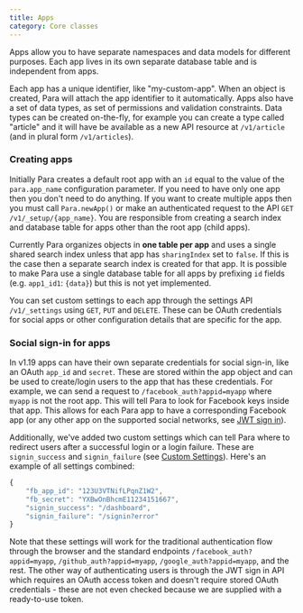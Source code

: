 ```yaml
---
title: Apps
category: Core classes
---
```


Apps allow you to have separate namespaces and data models for different purposes. Each app lives in its own separate
database table and is independent from apps.

Each app has a unique identifier, like "my-custom-app". When an object is created, Para will attach the app identifier
to it automatically. Apps also have a set of data types, as set of permissions and validation constraints.
Data types can be created on-the-fly, for example you can create a type called "article" and it will have be
available as a new API resource at `/v1/article` (and in plural form `/v1/articles`).

### Creating apps

Initially Para creates a default root app with an `id` equal to the value of the `para.app_name`
configuration parameter. If you need to have only one app then you don't need to do anything. If you want to create
multiple apps then you must call `Para.newApp()` or make an authenticated request to the API `GET /v1/_setup/{app_name}`.
You are responsible from creating a search index and database table for apps other than the root app (child apps).

Currently Para organizes objects in **one table per app** and uses a single shared search index unless that app has
`sharingIndex` set to `false`. If this is the case then a separate search index is created for that app.
It is possible to make Para use a single database table for all apps by prefixing `id` fields
(e.g. `app1_id1`: `{data}`) but this is not yet implemented.

You can set custom settings to each app through the settings API `/v1/_settings` using `GET`, `PUT` and `DELETE`.
These can be OAuth credentials for social apps or other configuration details that are specific for the app.

### Social sign-in for apps

In v1.19 apps can have their own separate credentials for social sign-in, like an OAuth `app_id` and `secret`. These
are stored within the app object and can be used to create/login users to the app that has these credentials.
For example, we can send a request to `/facebook_auth?appid=myapp` where `myapp` is not the root app. This will tell
Para to look for Facebook keys inside that app. This allows for each Para app to have a corresponding Facebook app
(or any other app on the supported social networks, see [JWT sign in](#034-api-jwt-signin)).

Additionally, we've added two custom settings which can tell Para where to redirect users after a successful login or a
login failure. These are `signin_success` and `signin_failure` (see [Custom Settings](#050-api-settings-get)).
Here's an example of all settings combined:

```js
{
	"fb_app_id": "123U3VTNifLPqnZ1W2",
	"fb_secret": "YXBwOnBhcmE11234151667",
	"signin_success": "/dashboard",
	"signin_failure": "/signin?error"
}
```

Note that these settings will work for the traditional authentication flow through the browser and the standard
endpoints `/facebook_auth?appid=myapp`, `/github_auth?appid=myapp`, `/google_auth?appid=myapp`, and the rest.
The other way of authenticating users is through the JWT sign in API which requires an OAuth access token and doesn't
require stored OAuth credentials - these are not even checked because we are supplied with a ready-to-use token.